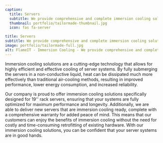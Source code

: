 ```yaml
---
caption:
  title: Servers
  subtitle: We provide comprehensive and complete immersion cooling solutions
  thumbnail: portfolio/tailormade-thumbnail.jpg
  icon: fas fa-server

title: Servers
subtitle: We provide comprehensive and complete immersion cooling solutions
image: portfolio/tailormade-full.jpg
alt: FlameIT - Immersion Cooling - We provide comprehensive and complete immersion cooling solutions
---
```

Immersion cooling solutions are a cutting-edge technology that allows for highly efficient and effective cooling of server systems. By fully submerging the servers in a non-conductive liquid, heat can be dissipated much more effectively than traditional air-cooling methods, resulting in improved performance, lower energy consumption, and increased reliability.

Our company is proud to offer immersion cooling solutions specifically designed for 19'' rack servers, ensuring that your systems are fully optimized for maximum performance and longevity. Additionally, we are able to deliver new servers that are immersion cooling ready, complete with a comprehensive warranty for added peace of mind. This means that our customers can enjoy the benefits of immersion cooling without the need for costly and time-consuming retrofitting of existing hardware. With our immersion cooling solutions, you can be confident that your server systems are in good hands.